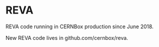 # REVA

REVA code running in CERNBox production since June 2018.

New REVA code lives in github.com/cernbox/reva.
